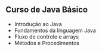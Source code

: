 ## Curso de Java Básico

- Introdução ao Java
- Fundamentos da linguagem Java
- Fluxo de controle e arrays
- Métodos e Procedimentos

